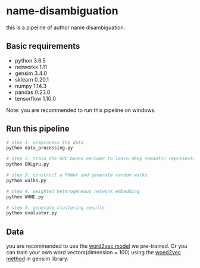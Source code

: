 # name-disambiguation
this is a pipeline of author name disambiguation.

## Basic requirements

* python 3.6.5
* networkx 1.11
* gensim 3.4.0
* sklearn 0.20.1
* numpy 1.14.3
* pandas 0.23.0
* tensorflow 1.10.0

Note: you are recommended to run this pipeline on windows.

## Run this pipeline
```bash
# step 1: preprocess the data
python data_processing.py

# step 2: train the GRU based encoder to learn deep semantic representations
python DRLgru.py 

# step 3: construct a PHNet and generate random walks
python walks.py

# step 4: weighted heterogeneous network embedding
python WHNE.py

# step 5: generate clustering results
python evaluator.py
```


## Data

 you are recommended to use the [word2vec model](https://1drv.ms/u/s!AvNheLYVCGGGayqTjhiXoOgRc9w) we pre-trained. Or you can train your own word vectors(dimension = 100) using the [woed2vec method](https://radimrehurek.com/gensim/models/word2vec.html) in gensim library.

